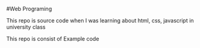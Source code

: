 #Web Programing

This repo is source code when I was learning about html, css, javascript in university class

This repo is consist of Example code